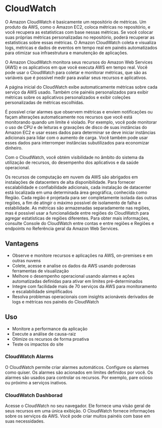 # CloudWatch

O Amazon CloudWatch é basicamente um repositório de métricas. Um produto da AWS, como o Amazon EC2, coloca métricas no repositório, e você recupera as estatísticas com base nessas métricas. Se você colocar suas próprias métricas personalizadas no repositório, poderá recuperar as estatísticas sobre essas métricas. O Amazon CloudWatch coleta e visualiza logs, métricas e dados de eventos em tempo real em painéis automatizados para otimizar sua infraestrutura e manutenção de aplicações. 

O Amazon CloudWatch monitora seus recursos do Amazon Web Services (AWS) e os aplicativos em que você executa AWS em tempo real. Você pode usar o CloudWatch para coletar e monitorar métricas, que são as variáveis que é possível medir para avaliar seus recursos e aplicativos.

A página inicial do CloudWatch exibe automaticamente métricas sobre cada serviço da AWS usado. Também crie painéis personalizados para exibir métricas sobre os aplicativos personalizados e exibir coleções personalizadas de métricas escolhidas.

É possível criar alarmes que observem métricas e enviem notificações ou façam alterações automaticamente nos recursos que você está monitorando quando um limite é violado. Por exemplo, você pode monitorar o uso de CPU e de leituras e gravações de disco de suas instâncias do Amazon EC2 e usar esses dados para determinar se deve iniciar instâncias adicionais para lidar com o aumento de carga. Você também pode usar esses dados para interromper instâncias subutilizados para economizar dinheiro.

Com o CloudWatch, você obtém visibilidade no âmbito do sistema da utilização de recursos, do desempenho dos aplicativos e da saúde operacional.

Os recursos de computação em nuvem da AWS são abrigados em instalações de datacenters de alta disponibilidade. Para fornecer escalabilidade e confiabilidade adicionais, cada instalação de datacenter está localizada em uma determinada área geográfica, conhecida como Região. Cada região é projetada para ser completamente isolada das outras regiões, a fim de atingir o máximo possível de isolamento de falha e estabilidade. As métricas são armazenadas separadamente nas regiões, mas é possível usar a funcionalidade entre regiões do CloudWatch para agregar estatísticas de regiões diferentes. Para obter mais informações, consulte Console do CloudWatch entre contas e entre regiões e Regiões e endpoints no Referência geral da Amazon Web Services.

## Vantagens

- Observe e monitore recursos e aplicações na AWS, on-premises e em outras nuvens
- Colete, acesse e analise os dados da AWS usando poderosas ferramentas de visualização
- Melhore o desempenho operacional usando alarmes e ações automatizadas definidas para ativar em limites pré-determinados
- Integre com facilidade mais de 70 serviços da AWS para monitoramento e escalabilidade simplificados
- Resolva problemas operacionais com insights acionáveis derivados de logs e métricas nos painéis do CloudWatch

## Uso

- Monitore a performance da aplicação
- Execute a análise de causa-raiz
- Otimize os recursos de forma proativa
- Teste os impactos do site


### CloudWatch Alarms 

O CloudWatch permite criar alarmes automáticos. Configure os alarmes como quiser. Os alarmes são acionados em limites definidos por você. Os alarmes são usados para controlar os recursos. Por exemplo, pare ocioso ou próximo a serviços inativos.

### CloudWatch Dashborad

Acesse o CloudWatch no seu navegador. Ele fornece uma visão geral de seus recursos em uma única exibição. O CloudWatch fornece informações sobre os serviços da AWS. Você pode criar muitos painéis com base em suas necessidades.